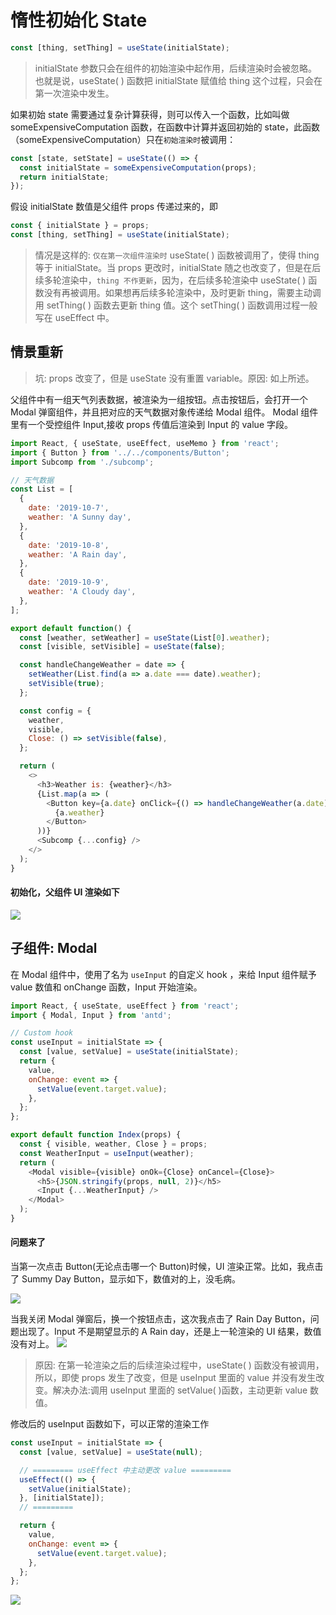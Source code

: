 # 惰性初始化 State

```javascript
const [thing, setThing] = useState(initialState);
```

> initialState 参数只会在组件的初始渲染中起作用，后续渲染时会被忽略。  
> 也就是说，useState( ) 函数把 initialState 赋值给 thing 这个过程，只会在第一次渲染中发生。

如果初始 state 需要通过复杂计算获得，则可以传入一个函数，比如叫做 someExpensiveComputation 函数，在函数中计算并返回初始的 state，此函数（someExpensiveComputation）只在`初始渲染时`被调用：

```javascript
const [state, setState] = useState(() => {
  const initialState = someExpensiveComputation(props);
  return initialState;
});
```

假设 initialState 数值是父组件 props 传递过来的，即

```javascript
const { initialState } = props;
const [thing, setThing] = useState(initialState);
```

> 情况是这样的: `仅在第一次组件渲染时` useState( ) 函数被调用了，使得 thing 等于 initialState。当 props 更改时，initialState 随之也改变了，但是在后续多轮渲染中，`thing 不作更新`，因为，在后续多轮渲染中 useState( ) 函数没有再被调用。如果想再后续多轮渲染中，及时更新 thing，需要主动调用 setThing( ) 函数去更新 thing 值。这个 setThing( ) 函数调用过程一般写在 useEffect 中。

## 情景重新

> 坑: props 改变了，但是 useState 没有重置 variable。原因: 如上所述。

父组件中有一组天气列表数据，被渲染为一组按钮。点击按钮后，会打开一个 Modal 弹窗组件，并且把对应的天气数据对象传递给 Modal 组件。
Modal 组件里有一个受控组件 Input,接收 props 传值后渲染到 Input 的 value 字段。

```javascript
import React, { useState, useEffect, useMemo } from 'react';
import { Button } from '../../components/Button';
import Subcomp from './subcomp';

// 天气数据
const List = [
  {
    date: '2019-10-7',
    weather: 'A Sunny day',
  },
  {
    date: '2019-10-8',
    weather: 'A Rain day',
  },
  {
    date: '2019-10-9',
    weather: 'A Cloudy day',
  },
];

export default function() {
  const [weather, setWeather] = useState(List[0].weather);
  const [visible, setVisible] = useState(false);

  const handleChangeWeather = date => {
    setWeather(List.find(a => a.date === date).weather);
    setVisible(true);
  };

  const config = {
    weather,
    visible,
    Close: () => setVisible(false),
  };

  return (
    <>
      <h3>Weather is: {weather}</h3>
      {List.map(a => (
        <Button key={a.date} onClick={() => handleChangeWeather(a.date)}>
          {a.weather}
        </Button>
      ))}
      <Subcomp {...config} />
    </>
  );
}
```

#### 初始化，父组件 UI 渲染如下

<img src='https://loremxuetengfei.oss-cn-beijing.aliyuncs.com/lazy-useState-init-1565525873.png'/>

## 子组件: Modal

在 Modal 组件中，使用了名为 `useInput` 的自定义 hook ，来给 Input 组件赋予 value 数值和 onChange 函数，Input 开始渲染。

```javascript
import React, { useState, useEffect } from 'react';
import { Modal, Input } from 'antd';

// Custom hook
const useInput = initialState => {
  const [value, setValue] = useState(initialState);
  return {
    value,
    onChange: event => {
      setValue(event.target.value);
    },
  };
};

export default function Index(props) {
  const { visible, weather, Close } = props;
  const WeatherInput = useInput(weather);
  return (
    <Modal visible={visible} onOk={Close} onCancel={Close}>
      <h5>{JSON.stringify(props, null, 2)}</h5>
      <Input {...WeatherInput} />
    </Modal>
  );
}
```

#### 问题来了

当第一次点击 Button(无论点击哪一个 Button)时候，UI 渲染正常。比如，我点击了 Summy Day Button，显示如下，数值对的上，没毛病。

<img src='https://loremxuetengfei.oss-cn-beijing.aliyuncs.com/useInput-4-1565524692.png'/>

当我关闭 Modal 弹窗后，换一个按钮点击，这次我点击了 Rain Day Button，问题出现了。Input 不是期望显示的 A Rain day，还是上一轮渲染的 UI 结果，数值没有对上。
<img src='https://loremxuetengfei.oss-cn-beijing.aliyuncs.com/useInput-3-1565524692.png'/>

> 原因: 在第一轮渲染之后的后续渲染过程中，useState( ) 函数没有被调用，所以，即使 props 发生了改变，但是 useInput 里面的 value 并没有发生改变。解决办法:调用 useInput 里面的 setValue( )函数，主动更新 value 数值。

修改后的 useInput 函数如下，可以正常的渲染工作

```javascript
const useInput = initialState => {
  const [value, setValue] = useState(null);

  // ========= useEffect 中主动更改 value =========
  useEffect(() => {
    setValue(initialState);
  }, [initialState]);
  // =========

  return {
    value,
    onChange: event => {
      setValue(event.target.value);
    },
  };
};
```

<img src='https://loremxuetengfei.oss-cn-beijing.aliyuncs.com/useInput-2-1565513973.png'/>
